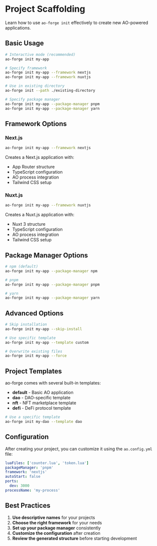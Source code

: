 # Project Scaffolding

Learn how to use `ao-forge init` effectively to create new AO-powered applications.

## Basic Usage

```bash
# Interactive mode (recommended)
ao-forge init my-app

# Specify framework
ao-forge init my-app --framework nextjs
ao-forge init my-app --framework nuxtjs

# Use in existing directory
ao-forge init --path ./existing-directory

# Specify package manager
ao-forge init my-app --package-manager pnpm
ao-forge init my-app --package-manager yarn
```

## Framework Options

### Next.js
```bash
ao-forge init my-app --framework nextjs
```

Creates a Next.js application with:
- App Router structure
- TypeScript configuration
- AO process integration
- Tailwind CSS setup

### Nuxt.js
```bash
ao-forge init my-app --framework nuxtjs
```

Creates a Nuxt.js application with:
- Nuxt 3 structure
- TypeScript configuration
- AO process integration
- Tailwind CSS setup

## Package Manager Options

```bash
# npm (default)
ao-forge init my-app --package-manager npm

# pnpm
ao-forge init my-app --package-manager pnpm

# yarn
ao-forge init my-app --package-manager yarn
```

## Advanced Options

```bash
# Skip installation
ao-forge init my-app --skip-install

# Use specific template
ao-forge init my-app --template custom

# Overwrite existing files
ao-forge init my-app --force
```

## Project Templates

ao-forge comes with several built-in templates:

- **default** - Basic AO application
- **dao** - DAO-specific template
- **nft** - NFT marketplace template
- **defi** - DeFi protocol template

```bash
# Use a specific template
ao-forge init my-dao --template dao
```

## Configuration

After creating your project, you can customize it using the `ao.config.yml` file:

```yaml
luaFiles: ['counter.lua', 'token.lua']
packageManager: 'pnpm'
framework: 'nextjs'
autoStart: false
ports:
  dev: 3000
processName: 'my-process'
```

## Best Practices

1. **Use descriptive names** for your projects
2. **Choose the right framework** for your needs
3. **Set up your package manager** consistently
4. **Customize the configuration** after creation
5. **Review the generated structure** before starting development
